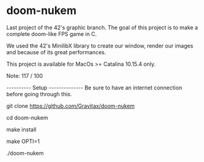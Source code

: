 # doom-nukem

Last project of the 42's graphic branch.
The goal of this project is to make a complete doom-like FPS game in C.

We used the 42's MinilibX library to create our window,
render our images and because of its great performances.

This project is available for MacOs >= Catalina 10.15.4 only.

Note: 117 / 100

---------- Setup --------------
Be sure to have an internet connection before going through this.


git clone https://github.com/Gravitax/doom-nukem

cd doom-nukem

make install

make OPTI=1

./doom-nukem
